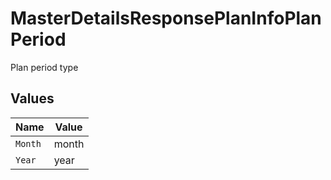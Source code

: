 # MasterDetailsResponsePlanInfoPlanPeriod

Plan period type


## Values

| Name    | Value   |
| ------- | ------- |
| `Month` | month   |
| `Year`  | year    |